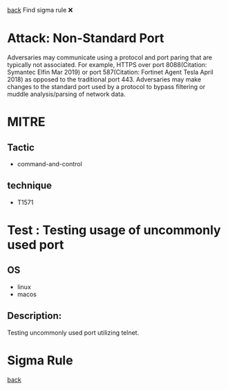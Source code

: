 
[back](../index.md)
Find sigma rule :x: 

# Attack: Non-Standard Port 

Adversaries may communicate using a protocol and port paring that are typically not associated. For example, HTTPS over port 8088(Citation: Symantec Elfin Mar 2019) or port 587(Citation: Fortinet Agent Tesla April 2018) as opposed to the traditional port 443. Adversaries may make changes to the standard port used by a protocol to bypass filtering or muddle analysis/parsing of network data.

# MITRE
## Tactic
  - command-and-control


## technique
  - T1571


# Test : Testing usage of uncommonly used port
## OS
  - linux
  - macos


## Description:
Testing uncommonly used port utilizing telnet.


# Sigma Rule


[back](../index.md)
